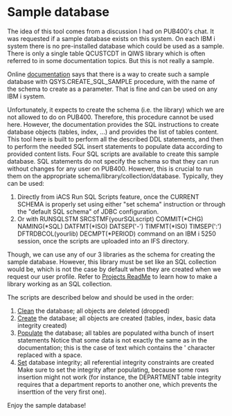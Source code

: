 # Sample database

The idea of this tool comes from a discussion I had on PUB400's chat. It was requested if a sample database exists on this system.
On each IBM i system there is no pre-installed database which could be used as a sample. There is only a single table QCUSTCDT in QIWS library which is often referred to in some documentation topics. But this is not really a sample.

Online [documentation](https://www.ibm.com/docs/en/i/7.5?topic=tables-sample) says that there is a way to create such a sample database with QSYS.CREATE_SQL_SAMPLE procedure, with the name of the schema to create as a parameter. That is fine and can be used on any IBM i system.

Unfortunately, it expects to create the schema (i.e. the library) which we are not allowed to do on PUB400. Therefore, this procedure cannot be used here. However, the documentation provides the SQL instructions to create database objects (tables, index, ...) and provides the list of tables content.
This tool here is built to perform all the described DDL statements, and then to perform the needed SQL insert statements to populate data according to provided content lists.
Four SQL scripts are available to create this sample database. SQL statements do not specify the schema so that they can run without changes for any user on PUB400. However, this is crucial to run them on the appropriate schema/library/collection/database. Typically, they can be used:

1. Directly from iACS Run SQL Scripts feature, once the CURRENT SCHEMA is properly set using either "set schema" instruction or through the "default SQL schema" of JDBC configuration.
2. Or with RUNSQLSTM SRCSTMF(yourSQLscript) COMMIT(\*CHG) NAMING(\*SQL) DATFMT(\*ISO) DATSEP('-') TIMFMT(\*ISO) TIMSEP(':') DFTRDBCOL(yourlib) DECMPT(\*PERIOD) command on an IBM i 5250 session, once the scripts are uploaded into an IFS directory.

Though, we can use any of our 3 libraries as the schema for creating the sample database. However, this library must be set like an SQL collection would be, which is not the case by default when they are created when we request our user profile. Refer to [Projects ReadMe](../README.md) to learn how to make a library working as an SQL collection.

The scripts are described below and should be used in the order:

1. [Clean](sample_clean.sql) the database; all objects are deleted (dropped)
2. [Create](sample_create.sql) the database; all objects are created (tables, index, basic data integrity created)
3. [Populate](sample_populate.sql) the database; all tables are populated witha bunch of insert statements
    Notice that some data is not exactly the same as in the documentation; this is the case of text which contains the ' character replaced with a space.
4. [Set](sample_integrity.sql) database integrity; all referential integrity constraints are created
    Make sure to set the integrity after populating, because some rows insertion might not work (for instance, the DEPARTMENT table integrity requires that a department reports to another one, which prevents the inserttion of the very first one).

Enjoy the sample database!
